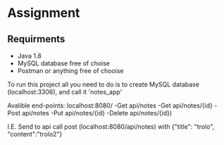 # Assignment
## Requirments
- Java 1.8 
- MySQL database free of choise
- Postman or anything free of chooise

To run this project all you need to do is to create MySQL database (localhost:3306), and call it 'notes_app'

Avalible end-points:
localhost:8080/
  -Get     api/notes
  -Get     api/notes/{id}
  -Post    api/notes
  -Put     api/notes/{id}
  -Delete  api/notes/{id})
  
I.E. Send to api call post (localhost:8080/api/notes) with {"title": "trolo", "content":"trolo2"}

